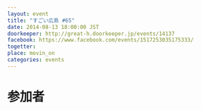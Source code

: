 ```yaml
---
layout: event
title: "すごい広島 #65"
date: 2014-08-13 18:00:00 JST
doorkeeper: http://great-h.doorkeeper.jp/events/14137
facebook: https://www.facebook.com/events/1517253035175333/
togetter: 
place: movin_on
categories: events
---
```


# 参加者

